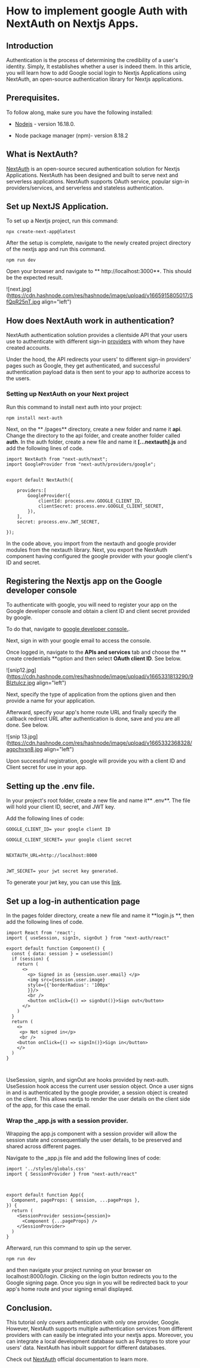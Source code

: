 # How to implement google Auth with NextAuth on Nextjs Apps.

## Introduction
 Authentication is the process of determining the credibility of a user's identity. Simply, It establishes whether a user is indeed them. In this article, you will learn how to add Google social login to Nextjs Applications using NextAuth, an open-source authentication library for Nextjs applications. 


## Prerequisites.
To follow along, make sure you have the following installed:

-  [Nodejs](https://nodejs.org/en/) - version 16.18.0.

- Node package manager (npm)- version 8.18.2


## What is NextAuth?
[NextAuth](https://next-auth.js.org/) is an open-source  secured authentication  solution for Nextjs Applications. NextAuth has been designed and built to serve next and serverless applications. NextAuth supports OAuth service, popular sign-in providers/services, and serverless and stateless authentication. 

## Set up NextJS Application.
To set up a Nextjs project, run this command:

```
npx create-next-app@latest

``` 

After the setup is complete, navigate to the newly created project directory of the nextjs app and run this command.
 

```
npm run dev
``` 
Open your browser and navigate to ** http://localhost:3000**. This should be the expected result.


![next.jpg](https://cdn.hashnode.com/res/hashnode/image/upload/v1665915805017/SfQpR25nT.jpg align="left")


## How does NextAuth work in authentication?
NextAuth authentication solution provides a clientside API that your users use to authenticate with different sign-in [providers](https://next-auth.js.org/providers/) with whom they have created accounts. 

Under the hood, the API redirects your users' to different sign-in providers' pages such as Google, they get authenticated, and successful authentication payload data is then sent to your app to authorize access to the users. 



### Setting up NextAuth on your Next project
 Run this command to install  next auth into your project:
```
npm install next-auth
``` 

Next, on the  ** /pages** directory, create a new folder and name it **api**. Change the directory to the api folder, and create another folder called **auth**. In the auth folder, create a new file and name it **[...nextauth].js** and add the following lines of code.


```
import NextAuth from "next-auth/next";
import GoogleProvider from "next-auth/providers/google";


export default NextAuth({
   
    providers:[
        GoogleProvider({
            clientId: process.env.GOOGLE_CLIENT_ID,
            clientSecret: process.env.GOOGLE_CLIENT_SECRET,
        }),
    ],
    secret: process.env.JWT_SECRET,

});

``` 

In the code above, you import from the nextauth and google provider modules from the nextauth library. Next, you export the NextAuth component having configured the google provider with your google client's ID and secret.

## Registering the Nextjs app on the Google developer console
To authenticate with google, you will need to register your app on the Google developer console and obtain a client ID and client secret provided by google.

To do that, navigate to [google developer console.](https://console.cloud.google.com/appeal?project=triple-hour-291520).

Next, sign in with your google email to access the console.

Once logged in, navigate to the **APIs and services** tab and choose the ** create credentials **option and then select **OAuth client ID**. See below.

![snip12.jpg](https://cdn.hashnode.com/res/hashnode/image/upload/v1665331813290/9BIztulcz.jpg align="left")

Next, specify the type of application from the options given and then provide a name for your application.

Afterward,  specify your app's home route URL and finally specify the callback redirect URL after authentication is done, save and you are all done. See below.

![snip 13.jpg](https://cdn.hashnode.com/res/hashnode/image/upload/v1665332368328/agpchvsn8.jpg align="left")

Upon successful registration, google will provide you with a client ID and Client secret for use in your app.

## Setting up the .env file.

In your project's root folder, create a new file and name it** .env**. The file will hold your client ID, secret, and JWT key. 

Add the following lines of code:

```
GOOGLE_CLIENT_ID= your google client ID

GOOGLE_CLIENT_SECRET= your google client secret


NEXTAUTH_URL=http://localhost:8000


JWT_SECRET= your jwt secret key generated.
``` 
To generate your jwt key, you can use this [link]( https://generate-secret.vercel.app/32). 

## Set up  a log-in authentication page 

In the pages folder directory, create a new file and name it **login.js
**, then add the following lines of code.

```
import React from 'react';
import { useSession, signIn, signOut } from "next-auth/react"

export default function Component() {
  const { data: session } = useSession()
  if (session) {
    return (
      <>
        <p> Signed in as {session.user.email} </p>
        <img src={session.user.image} 
        style={{'borderRadius': '100px'
        }}/>
        <br />
        <button onClick={() => signOut()}>Sign out</button>
      </>
    )
  }
  return (
    <>
     <p> Not signed in</p>  
     <br />
    <button onClick={() => signIn()}>Sign in</button>
    </>
  )
}



``` 
UseSession, signIn, and signOut are hooks provided by next-auth. UseSession hook access the current user session object. Once a user signs in and is authenticated by the google provider, a session object is created on the client. This allows nextjs to render the user details on the client side of the app, for this case the email.


### Wrap the _app.js with a session provider.

Wrapping the app.js component with a session provider will allow the session state and consequentially the user details, to be preserved and shared across different pages.

Navigate to the _app.js file and add the following lines of code:

```
import '../styles/globals.css'
import { SessionProvider } from "next-auth/react"



export default function App({
  Component, pageProps: { session, ...pageProps },
}) {
  return (
    <SessionProvider session={session}>
      <Component {...pageProps} />
    </SessionProvider>
  )
}

``` 

Afterward, run this command to spin up the server.
```
npm run dev

``` 
and then navigate your project running on your browser on localhost:8000/login. Clicking on the login button redirects you to the Google signing page. Once you sign in you will be redirected back to your app's home route and your signing email displayed. 

## Conclusion.
This tutorial only covers authentication with only one provider, Google. However, NextAuth supports multiple authentication services from different providers with can easily be integrated into your nextjs apps. Moreover, you can integrate a local development database such as Postgres to store your users' data. NextAuth has inbuilt support for different databases.

Check out [NextAuth](https://next-auth.js.org/) official documentation to learn more.






